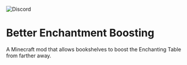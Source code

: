 ![Discord](https://img.shields.io/discord/686427164962455560?label=Discord&style=plastic)

# Better Enchantment Boosting

A Minecraft mod that allows bookshelves to boost the Enchanting Table from farther away.
